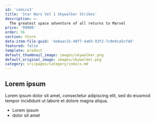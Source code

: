 ```yaml
---
id: 'comics3'
title: 'Star Wars Vol 1 Skywalker Strikes'
description: >-
  The greatest space adventure of all returns to Marvel
price: '99000'
order: 56
section: Store
data-item-file-guid: '4e8aac31-48f7-4a03-93f2-7c0e9ca5cfdd'
featured: false
template: product
default_thumbnail_image: images/skywalker.png
default_original_image: images/skywalker.png
category: src/pages/category/comics.md
---
```

## Lorem ipsum
Lorem ipsum dolor sit amet, consectetur adipiscing elit, sed do eiusmod tempor incididunt ut labore et dolore magna aliqua.
- Lorem ipsum
- dolor sit amet
